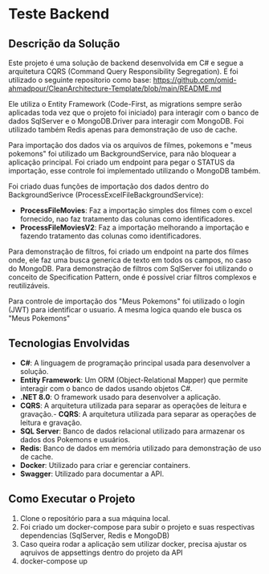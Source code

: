 # Teste Backend

## Descrição da Solução

Este projeto é uma solução de backend desenvolvida em C# e segue a arquitetura CQRS (Command Query Responsibility Segregation). E foi utilizado o seguinte repositorio como base: https://github.com/omid-ahmadpour/CleanArchitecture-Template/blob/main/README.md

Ele utiliza o Entity Framework (Code-First, as migrations sempre serão aplicadas toda vez que o projeto foi iniciado) para interagir com o banco de dados SqlServer e o MongoDB.Driver para interagir com MongoDB. Foi utilizado também Redis apenas para demonstração de uso de cache.

Para importação dos dados via os arquivos de filmes, pokemons e "meus pokemons" foi utilizado um BackgroundService, para não bloquear a aplicação principal. Foi criado um endpoint para pegar o STATUS da importação, esse controle foi implementado utilizando o MongoDB também.

Foi criado duas funções de importação dos dados dentro do BackgroundSerivce (ProcessExcelFileBackgroundService):
- **ProcessFileMovies**: Faz a importação simples dos filmes com o excel fornecido, nao faz tratamento das colunas como identificadores.
- **ProcessFileMoviesV2**: Faz a importação melhorando a importação e fazendo tratamento das colunas como identificadores.

Para demonstração de filtros, foi criado um endpoint na parte dos filmes onde, ele faz uma busca generica de texto em todos os campos, no caso do MongoDB.
Para demonstração de filtros com SqlServer foi utilizando o conceito de Specification Pattern, onde é possível criar filtros complexos e reutilizáveis.

Para controle de importação dos "Meus Pokemons" foi utilizado o login (JWT) para identificar o usuario. A mesma logica quando ele busca os "Meus Pokemons"

## Tecnologias Envolvidas

- **C#**: A linguagem de programação principal usada para desenvolver a solução.
- **Entity Framework**: Um ORM (Object-Relational Mapper) que permite interagir com o banco de dados usando objetos C#.
- **.NET 8.0**: O framework usado para desenvolver a aplicação.
- **CQRS**: A arquitetura utilizada para separar as operações de leitura e gravação.- **CQRS**: A arquitetura utilizada para separar as operações de leitura e gravação.
- **SQL Server**: Banco de dados relacional utilizado para armazenar os dados dos Pokemons e usuários.
- **Redis**: Banco de dados em memória utilizado para demonstração de uso de cache.
- **Docker**: Utilizado para criar e gerenciar containers.
- **Swagger**: Utilizado para documentar a API.

## Como Executar o Projeto

1. Clone o repositório para a sua máquina local.
2. Foi criado um docker-compose para subir o projeto e suas respectivas dependencias (SqlServer, Redis e MongoDB)
3. Caso queira rodar a aplicação sem utilizar docker, precisa ajustar os aqruivos de appsettings dentro do projeto da API
4. docker-compose up 


